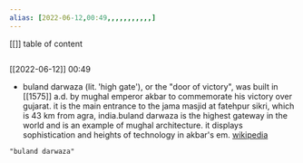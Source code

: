 ```yaml
---
alias: [2022-06-12,00:49,,,,,,,,,,,]
---
```

[[]]
table of content
```toc
```

[[2022-06-12]] 00:49
- buland darwaza (lit. 'high gate'), or the "door of victory", was built in [[1575]] a.d. by mughal emperor akbar to commemorate his victory over gujarat. it is the main entrance to the jama masjid at fatehpur sikri, which is 43 km from agra, india.buland darwaza is the highest gateway in the world and is an example of mughal architecture. it displays sophistication and heights of technology in akbar's em.
[wikipedia](https://en.wikipedia.org/wiki/buland%20darwaza)
```query
"buland darwaza"
```
